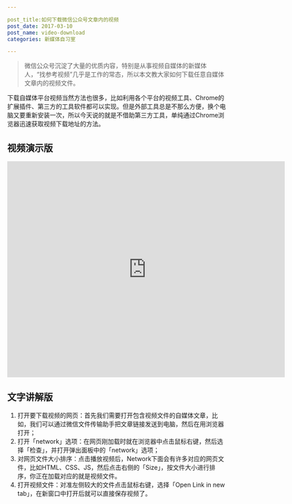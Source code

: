 ```yaml
---

post_title:如何下载微信公众号文章内的视频
post_date: 2017-03-10
post_name: video-download
categories: 新媒体自习室

---
```


> 微信公众号沉淀了大量的优质内容，特别是从事视频自媒体的新媒体人，“找参考视频”几乎是工作的常态，所以本文教大家如何下载任意自媒体文章内的视频文件。

下载自媒体平台视频当然方法也很多，比如利用各个平台的视频工具、Chrome的扩展插件、第三方的工具软件都可以实现。但是外部工具总是不那么方便，换个电脑又要重新安装一次，所以今天说的就是不借助第三方工具，单纯通过Chrome浏览器迅速获取视频下载地址的方法。

## 视频演示版

<iframe frameborder="0" width="640" height="498" src="https://v.qq.com/iframe/player.html?vid=x0382dv098y&tiny=0&auto=0" allowfullscreen></iframe>

## 文字讲解版

1. 打开要下载视频的网页：首先我们需要打开包含视频文件的自媒体文章，比如，我们可以通过微信文件传输助手把文章链接发送到电脑，然后在用浏览器打开；
2. 打开「network」选项：在网页刚加载时就在浏览器中点击鼠标右键，然后选择「检查」，并打开弹出面板中的「network」选项；
3. 对网页文件大小排序：点击播放视频后，Network下面会有许多对应的网页文件，比如HTML、CSS、JS，然后点击右侧的「Size」，按文件大小进行排序，你正在加载对应的就是视频文件。
4. 打开视频文件：对准左侧较大的文件点击鼠标右键，选择「Open Link in new tab」，在新窗口中打开后就可以直接保存视频了。




